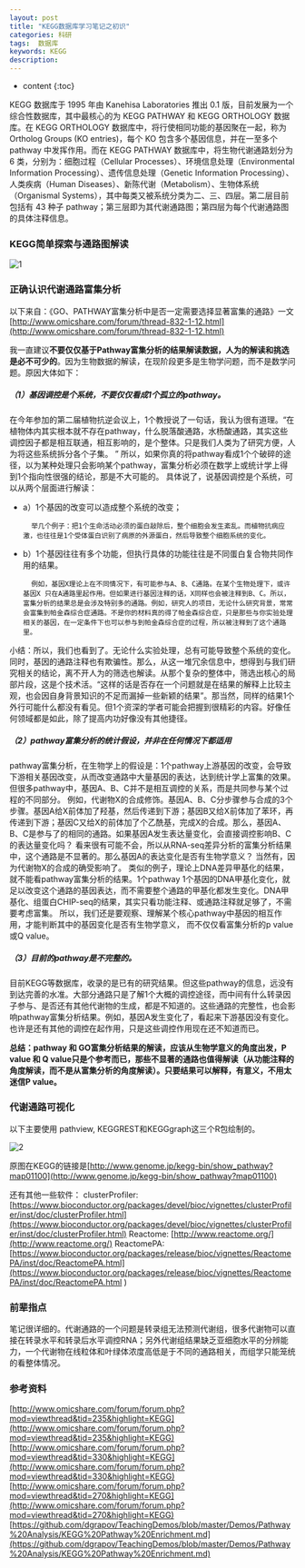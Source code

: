 ```yaml
---
layout: post
title: "KEGG数据库学习笔记之初识"
categories: 科研
tags:  数据库
keywords: KEGG
description: 
---
```


* content
{:toc}


KEGG 数据库于 1995 年由 Kanehisa Laboratories 推出 0.1 版，目前发展为一个综合性数据库，其中最核心的为 KEGG PATHWAY 和 KEGG ORTHOLOGY 数据库。在 KEGG ORTHOLOGY 数据库中，将行使相同功能的基因聚在一起，称为 Ortholog Groups (KO entries)，每个 KO 包含多个基因信息，并在一至多个 pathway 中发挥作用。而在 KEGG PATHWAY 数据库中，将生物代谢通路划分为 6 类，分别为：细胞过程（Cellular Processes）、环境信息处理（Environmental Information Processing）、遗传信息处理（Genetic Information Processing）、人类疾病（Human Diseases）、新陈代谢（Metabolism）、生物体系统（Organismal Systems），其中每类又被系统分类为二、三、四层。第二层目前包括有 43 种子 pathway；第三层即为其代谢通路图；第四层为每个代谢通路图的具体注释信息。





### KEGG简单探索与通路图解读

![1](http://o7zaxp1i2.bkt.clouddn.com/2016-12-29_165844.png)



### 正确认识代谢通路富集分析
以下来自：《GO、PATHWAY富集分析中是否一定需要选择显著富集的通路》一文 [http://www.omicshare.com/forum/thread-832-1-12.html](http://www.omicshare.com/forum/thread-832-1-12.html)

我一直建议**不要仅仅基于Pathway富集分析的结果解读数据，人为的解读和挑选是必不可少的**。因为生物数据的解读，在现阶段更多是生物学问题，而不是数学问题。原因大体如下：

##### （1）基因调控是个系统，不要仅仅看成1个孤立的pathway。

在今年参加的第二届植物抗逆会议上，1个教授说了一句话，我认为很有道理。“在植物体内其实根本就不存在pathway，什么脱落酸通路，水杨酸通路，其实这些调控因子都是相互联通，相互影响的，是个整体。只是我们人类为了研究方便，人为将这些系统拆分各个子集。 ”    所以，如果你真的将pathway看成1个个破碎的途径，以为某种处理只会影响某个pathway，富集分析必须在数学上或统计学上得到1个指向性很强的结论，那是不大可能的。
具体说了，说基因调控是个系统，可以从两个层面进行解读：

- a）1个基因的改变可以造成整个系统的改变；

        举几个例子：把1个生命活动必须的蛋白敲除后，整个细胞会发生紊乱。而植物抗病应激，也往往是1个受体蛋白识别了病原的外源蛋白，然后导致整个细胞系统的变化。
- b）1个基因往往有多个功能，但执行具体的功能往往是不同蛋白复合物共同作用的结果。

        例如，基因X理论上在不同情况下，有可能参与A、B、C通路。在某个生物处理下，或许基因X 只在A通路里起作用。但如果进行基因注释的话，X同样也会被注释到B、C。所以，富集分析的结果总是会涉及特别多的通路。例如，研究人的项目，无论什么研究背景，常常会富集到帕金森综合症通路。不是你的材料真的得了帕金森综合症，只是那些与你实验处理相关的基因，在一定条件下也可以参与到帕金森综合症的过程，所以被注释到了这个通路里。
小结：所以，我们也看到了。无论什么实验处理，总有可能导致整个系统的变化。同时，基因的通路注释也有欺骗性。那么，从这一堆冗余信息中，想得到与我们研究相关的结论，离不开人为的筛选也解读。从那个复杂的整体中，筛选出核心的局部片段，这是个技术活。“这样的话是否存在一个问题就是在结果的解释上比较主观，也会因自身背景知识的不足而漏掉一些新颖的结果”。那当然，同样的结果1个外行可能什么都没有看见。但1个资深的学者可能会把握到很精彩的内容。好像任何领域都是如此，除了提高内功好像没有其他捷径。
 
##### （2）pathway富集分析的统计假设，并非在任何情况下都适用

pathway富集分析，在生物学上的假设是：1个pathway上游基因的改变，会导致下游相关基因改变，从而改变通路中大量基因的表达，达到统计学上富集的效果。但很多pathway中，基因A、B、C并不是相互调控的关系，而是共同参与某个过程的不同部分。
例如，代谢物X的合成修饰。基因A、B、C分步骤参与合成的3个步骤。基因A给X前体加了羟基，然后传递到下游；基因B又给X前体加了苯环，再传递到下游；基因C又给X的前体加了个乙酰基，完成X的合成。那么，基因A、B、C是参与了的相同的通路。如果基因A发生表达量变化，会直接调控影响B、C的表达量变化吗？ 看来很有可能不会，所以从RNA-seq差异分析的富集分析结果中，这个通路是不显著的。那么基因A的表达变化是否有生物学意义？ 当然有，因为代谢物X的合成的确受影响了。
类似的例子，理论上DNA差异甲基化的结果，就不能看pathway富集分析的结果。1个pathway 1个基因的DNA甲基化变化，就足以改变这个通路的基因表达，而不需要整个通路的甲基化都发生变化。DNA甲基化、组蛋白CHIP-seq的结果，其实只看功能注释、或通路注释就足够了，不需要考虑富集。
所以，我们还是要观察、理解某个核心pathway中基因的相互作用，才能判断其中的基因变化是否有生物学意义， 而不仅仅看富集分析的p value或Q value。
 
##### （3）目前的pathway是不完整的。

目前KEGG等数据库，收录的是已有的研究结果。但这些pathway的信息，远没有到达完善的水准。大部分通路只是了解1个大概的调控途径，而中间有什么转录因子参与、是否还有其他代谢物的生成，都是不知道的。这些通路的完整性，也会影响pathway富集分析结果。例如，基因A发生变化了，看起来下游基因没有变化。也许是还有其他的调控在起作用，只是这些调控作用现在还不知道而已。
 
**总结：pathway 和 GO富集分析结果的解读，应该从生物学意义的角度出发，P value 和 Q value只是个参考而已，那些不显著的通路也值得解读（从功能注释的角度解读，而不是从富集分析的角度解读）。只要结果可以解释，有意义，不用太迷信P value。**
 
### 代谢通路可视化

以下主要使用 pathview, KEGGREST和KEGGgraph这三个R包绘制的。

![2](http://o7zaxp1i2.bkt.clouddn.com/2016-12-29_170047.png)

原图在KEGG的链接是[http://www.genome.jp/kegg-bin/show_pathway?map01100](http://www.genome.jp/kegg-bin/show_pathway?map01100)

还有其他一些软件：
clusterProfiler:[https://www.bioconductor.org/packages/devel/bioc/vignettes/clusterProfiler/inst/doc/clusterProfiler.html](https://www.bioconductor.org/packages/devel/bioc/vignettes/clusterProfiler/inst/doc/clusterProfiler.html)
Reactome: [http://www.reactome.org/](http://www.reactome.org/)
ReactomePA:[https://www.bioconductor.org/packages/release/bioc/vignettes/ReactomePA/inst/doc/ReactomePA.html](https://www.bioconductor.org/packages/release/bioc/vignettes/ReactomePA/inst/doc/ReactomePA.html
)
### 前辈指点

笔记很详细的。代谢通路的一个问题是转录组无法预测代谢组，很多代谢物可以直接在转录水平和转录后水平调控RNA；另外代谢组结果缺乏亚细胞水平的分辨能力，一个代谢物在线粒体和叶绿体浓度高低是于不同的通路相关，而组学只能笼统的看整体情况。

### 参考资料
[http://www.omicshare.com/forum/forum.php?mod=viewthread&tid=235&highlight=KEGG](http://www.omicshare.com/forum/forum.php?mod=viewthread&tid=235&highlight=KEGG)
[http://www.omicshare.com/forum/forum.php?mod=viewthread&tid=330&highlight=KEGG](http://www.omicshare.com/forum/forum.php?mod=viewthread&tid=330&highlight=KEGG)
[http://www.omicshare.com/forum/forum.php?mod=viewthread&tid=270&highlight=KEGG](http://www.omicshare.com/forum/forum.php?mod=viewthread&tid=270&highlight=KEGG)
[https://github.com/dgrapov/TeachingDemos/blob/master/Demos/Pathway%20Analysis/KEGG%20Pathway%20Enrichment.md](https://github.com/dgrapov/TeachingDemos/blob/master/Demos/Pathway%20Analysis/KEGG%20Pathway%20Enrichment.md)